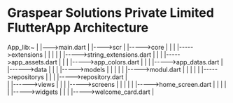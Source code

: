 # Graspear Solutions Private Limited FlutterApp Architecture


App_lib:~
|
|--->main.dart
|
|---->scr
	|
	|----->core
	|	     |
	|	     |----->extensions
  |      |   |
  |      |   |----->string_extensions.dart
	|	     |
	|	     |----->app_assets.dart
	|	     |
	|	     |----->app_colors.dart
	|	     |
	|	     |----->app_datas.dart
	|	    
	|------>data
	|	     |
	|	     |----->models
  |      |   |
  |      |   |----->modul.dart
	|	     |
	|	     |
	|	     |----->repositorys
  |          |
  |          |----->repository.dart
	|	     
	|
	|------>views
	|	     |
	|	     |----->screens
  |      |   |
  |      |   |----->home_screen.dart
	|	     |
	|	     |
	|	     |----->widgets
  |          |
  |          |----->welcome_card.dart
	|	     
     
